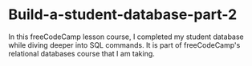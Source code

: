 # Build-a-student-database-part-2
In this freeCodeCamp lesson course, I completed my student database while diving deeper into SQL commands. It is part of freeCodeCamp's relational databases course that I am taking.
